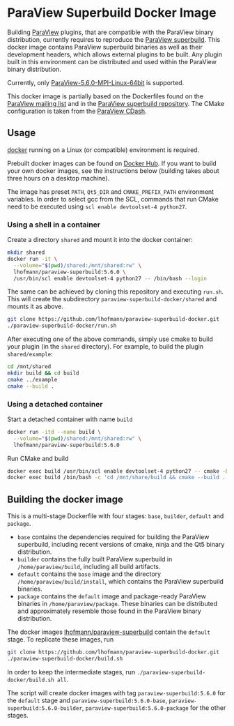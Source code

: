 # ParaView Superbuild Docker Image

Building [ParaView](https://www.paraview.org/) plugins, that are compatible with the ParaView binary distribution, currently requires to reproduce the [ParaView superbuild](https://gitlab.kitware.com/paraview/paraview-superbuild). 
This docker image contains ParaView superbuild binaries as well as their development headers, which allows external plugins to be built. Any plugin built in this environment can be distributed and used within the ParaView binary distribution.

Currently, only [ParaView-5.6.0-MPI-Linux-64bit](https://www.paraview.org/files/v5.6/ParaView-5.6.0-MPI-Linux-64bit.tar.gz) is supported.

This docker image is partially based on the Dockerfiles found on the [ParaView mailing list](https://public.kitware.com/pipermail/paraview/2017-April/039841.html) and in the [ParaView superbuild repository](https://gitlab.kitware.com/paraview/paraview-superbuild/tree/master/Scripts/docker/el6). The CMake configuration is taken from the [ParaView CDash](https://open.cdash.org/index.php?project=ParaView).

## Usage

[docker](https://www.docker.com/) running on a Linux (or compatible) environment is required.

Prebuilt docker images can be found on [Docker Hub](https://hub.docker.com/r/lhofmann/paraview-superbuild). If you want to build your own docker images, see the instructions below (building takes about three hours on a desktop machine).

The image has preset `PATH`, `Qt5_DIR` and `CMAKE_PREFIX_PATH` environment variables. In order to select gcc from the SCL, commands that run CMake need to be executed using `scl enable devtoolset-4 python27`.

### Using a shell in a container

Create a directory `shared` and mount it into the docker container:
```bash
mkdir shared
docker run -it \
  --volume="$(pwd)/shared:/mnt/shared:rw" \
  lhofmann/paraview-superbuild:5.6.0 \
  /usr/bin/scl enable devtoolset-4 python27 -- /bin/bash --login
```
The same can be achieved by cloning this repository and executing `run.sh`. This will create the subdirectory `paraview-superbuild-docker/shared` and mounts it as above.
```bash
git clone https://github.com/lhofmann/paraview-superbuild-docker.git
./paraview-superbuild-docker/run.sh
```
After executing one of the above commands, simply use cmake to build your plugin (in the `shared` directory). For example, to build the plugin `shared/example`:
```bash
cd /mnt/shared
mkdir build && cd build
cmake ../example
cmake --build .
```

### Using a detached container

Start a detached container with name `build`
```bash
docker run -itd --name build \
  --volume="$(pwd)/shared:/mnt/shared:rw" \
  lhofmann/paraview-superbuild:5.6.0  
```
Run CMake and build
```bash
docker exec build /usr/bin/scl enable devtoolset-4 python27 -- cmake -B /mnt/share/build -H /mnt/share/example
docker exec build /bin/bash -c 'cd /mnt/share/build && cmake --build .'
```

## Building the docker image

This is a multi-stage Dockerfile with four stages: `base`, `builder`, `default` and `package`.

* `base` contains the dependencies required for building the ParaView superbuild, including recent versions of cmake, ninja and the Qt5 binary distribution.
* `builder` contains the fully built ParaView superbuild in `/home/paraview/build`, including all build artifacts.
* `default` contains the `base` image and the directory `/home/paraview/build/install`, which contains the ParaView superbuild binaries.
* `package` contains the `default` image and package-ready ParaView binaries in `/home/paraview/package`. These binaries can be distributed and approximately resemble those found in the ParaView binary distribution.

The docker images [lhofmann/paraview-superbuild](https://hub.docker.com/r/lhofmann/paraview-superbuild) contain the `default` stage. To replicate these images, run
```bash
git clone https://github.com/lhofmann/paraview-superbuild-docker.git
./paraview-superbuild-docker/build.sh
```
In order to keep the intermediate stages, run `./paraview-superbuild-docker/build.sh all`.

The script will create docker images with tag `paraview-superbuild:5.6.0` for the `default` stage and `paraview-superbuild:5.6.0-base`, `paraview-superbuild:5.6.0-builder`, `paraview-superbuild:5.6.0-package` for the other stages.
